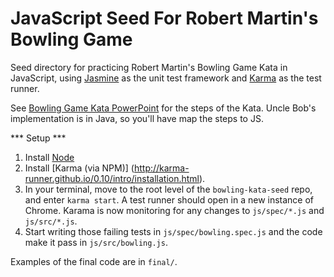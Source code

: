 JavaScript Seed For Robert Martin's Bowling Game
================================================

Seed directory for practicing Robert Martin's Bowling Game Kata in JavaScript,
using [Jasmine](http://pivotal.github.com/jasmine/) as the unit test framework
and [Karma](http://karma-runner.github.io/0.12/index.html) as the test runner.

See [Bowling Game Kata PowerPoint](https://www.google.com/url?sa=t&rct=j&q=&esrc=s&source=web&cd=2&cad=rja&ved=0CEEQFjAB&url=http%3A%2F%2Fbutunclebob.com%2Ffiles%2Fdownloads%2FBowling%2520Game%2520Kata.ppt&ei=XxX8UPyUBPKO2QXJnQE&usg=AFQjCNFHxYawc054GuRAyXzmcYUfaJ1Z6g&sig2=noN8KNSdUpBC5wR7UHrkIw&bvm=bv.41248874,d.b2I)
for the steps of the Kata.  Uncle Bob's implementation is in Java, so you'll have
map the steps to JS.

*** Setup ***

1. Install [Node](http://nodejs.org/)
2. Install [Karma (via NPM)] (http://karma-runner.github.io/0.10/intro/installation.html).
3. In your terminal, move to the root level of the `bowling-kata-seed` repo, and enter
`karma start`.  A test runner should open in a new instance of Chrome.
Karama is now monitoring for any changes to `js/spec/*.js` and
`js/src/*.js`.
4. Start writing those failing tests in `js/spec/bowling.spec.js` and the code
make it pass in `js/src/bowling.js`.

Examples of the final code are in `final/`.
